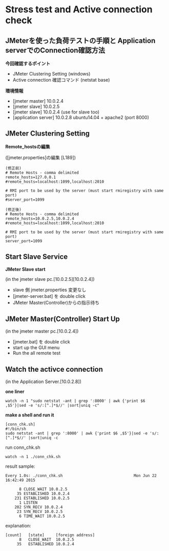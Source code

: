 # Stress test and Active connection check

## JMeterを使った負荷テストの手順と Application serverでのConnection確認方法

**今回確認するポイント**

* JMeter Clustering Setting (windows)
* Active connection 確認コマンド (netstat base)

**環境情報**

- [jmeter master] 10.0.2.4
- [jmeter slave]  10.0.2.5
- [jmeter slave]  10.0.2.4 (use for slave too)
- [application server] 10.0.2.8
  ubuntu14.04 + apache2 (port 8000)
  
## JMeter Clustering Setting

**Remote_hostsの編集**

([jmeter.properties]の編集 [L189])
```
(修正前)
# Remote Hosts - comma delimited
remote_hosts=127.0.0.1
#remote_hosts=localhost:1099,localhost:2010

# RMI port to be used by the server (must start rmiregistry with same port)
#server_port=1099
```
```
(修正後)
# Remote Hosts - comma delimited
remote_hosts=10.0.2.5,10.0.2.4
#remote_hosts=localhost:1099,localhost:2010

# RMI port to be used by the server (must start rmiregistry with same port)
server_port=1099
```

## Start Slave Service

**JMeter Slave start**

(in the jmeter slave pc.[10.0.2.5][10.0.2.4])

- slave 側 jmeter.properties 変更なし
- [jmeter-server.bat] を double click
- JMeter Master(Controller)からの指示待ち

## JMeter Master(Controller) Start Up

(in the jmeter master pc.[10.0.2.4])

- [jmeter.bat] を double click
- start up the GUI menu
- Run the all remote test

## Watch the activce connection

(in the Application Server.[10.0.2.8])

**one liner**

```
watch -n 1 "sudo netstat -ant | grep ':8000' | awk {'print $6 ,$5'}|sed -e 's/:[^.]*$//' |sort|uniq -c"
```

**make a shell and run it**

```
[conn_chk.sh]
#!/bin/sh
sudo netstat -ant | grep ':8000' | awk {'print $6 ,$5'}|sed -e 's/:[^.]*$//' |sort|uniq -c
```
run conn_chk.sh
```
watch -n 1 ./conn_chk.sh
```

result sample:
```
Every 1.0s: ./conn_chk.sh                               Mon Jun 22 16:42:49 2015

      8 CLOSE_WAIT 10.0.2.5
     35 ESTABLISHED 10.0.2.4
    231 ESTABLISHED 10.0.2.5
      1 LISTEN
    202 SYN_RECV 10.0.2.4
     23 SYN_RECV 10.0.2.5
      6 TIME_WAIT 10.0.2.5
```
explanation:
```
[count]   [state]     [foreign address]
      8   CLOSE_WAIT  10.0.2.5
     35   ESTABLISHED 10.0.2.4
```
